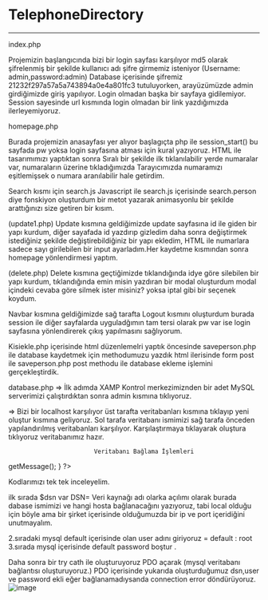 # TelephoneDirectory
-------------------------------------------------------------------------------------------------------------------------------------------------------------------------
index.php

Projemizin başlangıcında bizi bir login sayfası karşılıyor md5 olarak şifrelenmiş bir şekilde kullanıcı adı şifre girmemiz isteniyor (Username: admin,password:admin) 
Database içerisinde şifremiz 21232f297a57a5a743894a0e4a801fc3 tutuluyorken, arayüzümüzde admin girdiğimizde giriş yapılıyor. Login olmadan başka bir sayfaya gidilemiyor. 
Session sayesinde url kısmında login olmadan bir link yazdığımızda ilerleyemiyoruz.

homepage.php 

Burada projemizin anasayfası yer alıyor başlagıçta php ile session_start() bu sayfada pw yoksa login sayfasına atması için kural yazıyoruz.
HTML ile tasarımımızı yaptıktan sonra Sıralı bir şekilde ilk tıklanılabilir yerde numaralar var, numaraların üzerine tıkladığımızda Tarayıcımızda numaramızı eşitlemişsek
o numara aranılabilir hale getirdim.

Search kısmı için search.js 
Javascript ile  search.js içerisinde search.person diye fonskiyon oluşturdum bir metot yazarak animasyonlu bir şekilde arattığınızı size getiren bir kısım.


(update1.php)
Update kısmına geldiğimizde update sayfasına id ile giden bir yapı kurdum, diğer sayafada id yazdırıp gizledim daha sonra değiştirmek istediğiniz şekilde 
değiştirebildiğiniz bir yapı ekledim, HTML ile numarlara sadece sayı girilebilen bir input ayarladım.Her kaydetme kısmından sonra homepage yönlendirmesi yaptım.

(delete.php)
Delete kısmına geçtiğimizde tıklandığında idye göre silebilen bir yapı kurdum, tıklandığında emin misin yazdıran bir modal oluşturdum modal içindeki cevaba göre 
silmek ister misiniz? yoksa iptal gibi bir seçenek koydum.



Navbar kısmına geldiğimizde sağ tarafta Logout kısmını oluşturdum burada session ile diğer sayfalarda uyguladğımın tam tersi olarak pw var ise login sayfasına yönlendirerek
çıkış yapılmasını sağlıyorum.

Kisiekle.php içerisinde html düzenlemelri yaptık öncesinde saveperson.php ile database kaydetmek için methodumuzu yazdık html ilerisinde form post ile saveperson.php post
methodu ile database ekleme işlemini gerçekleştirdik.

database.php 
=> İlk adımda XAMP Kontrol merkezimiznden bir adet MySQL serverimizi çalıştırdıktan sonra admin kısmına tıklıyoruz. 

=> Bizi bir localhost karşılıyor üst tarafta veritabanları kısmına tıklayıp yeni oluştur kısmına geliyoruz. Sol tarafa veritabanı ismimizi sağ tarafa önceden yapılandırılmış veritabanları karşılıyor. Karşılaştırmaya tıklayarak oluştura tıklıyoruz veritabanımız hazır.


                            Veritabanı Bağlama İşlemleri
<?php 
$dsn= 'mysql:dbname=telephone_directory;host';
$user='root';
$password='';

try{

	$db= new PDO($dsn, $user, $password);
	echo "connection succes";

}catch (PDOExpection $e)
{
	echo 'connection error'. $e->getMessage();
}

?>

Kodlarımızı tek tek inceleyelim.

ilk sırada $dsn var   DSN= Veri kaynağı adı olarka açılımı olarak burada dabase ismimizi ve hangi hosta bağlanacağını yazıyoruz, tabi local olduğu için böyle ama bir şirket içerisinde olduğumuzda bir ip ve port içeridiğini unutmayalım. 

2.sıradaki mysql default içerisinde olan user adını giriyoruz = default : root
3.sırada mysql içerisinde default password boştur .

Daha sonra bir try cath ile oluşturuyoruz PDO açarak (mysql veritabanı bağlantısı oluşturuyoruz.)  PDO içerisinde yukarıda oluşturduğumuz dsn,user ve password ekli eğer bağlanamadıysanda connection error döndürüyoruz.
![image](https://user-images.githubusercontent.com/103968958/194426618-77ac54d9-5069-4549-b36f-720f18663ebb.png)

